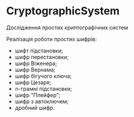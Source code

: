 # CryptographicSystem
Дослідження простих криптографічних систем

Реалізація роботи простих шифрів:
  - шифт підстановки;
  - шифр перестановки;
  - шифр Віженера;
  - шифр Вернама;
  - шифр бігучого ключа;
  - шифр Цезаря;
  - n-грамні підстановки;
  - шифр "Плейфер";
  - шифр з автоключем;
  - дробний шифр.
